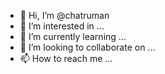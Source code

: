 - 👋 Hi, I’m @chatruman
- 👀 I’m interested in ...
- 🌱 I’m currently learning ...
- 💞️ I’m looking to collaborate on ...
- 📫 How to reach me ...

<!---
chatruman/chatruman is a ✨ special ✨ repository because its `README.md` (this file) appears on your GitHub profile.
You can click the Preview link to take a look at your changes.
--->


